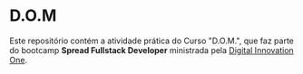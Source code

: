 # D.O.M

Este repositório contém a atividade prática do Curso "D.O.M.", que faz parte do bootcamp <strong>Spread Fullstack Developer</strong> ministrada pela [Digital Innovation One](https://digitalinnovation.one/).